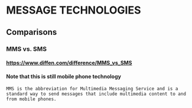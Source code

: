 # MESSAGE TECHNOLOGIES

## Comparisons

### MMS vs. SMS
#### https://www.diffen.com/difference/MMS_vs_SMS
#### Note that this is still mobile phone technology
``` MMS is the abbreviation for Multimedia Messaging Service and is a standard way to send messages that include multimedia content to and from mobile phones. ```
